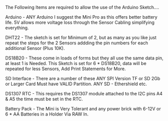 The Following Items are required to allow the use of the Arduino Sketch....

Arduino      - ANY Arduino I suggest the Mini Pro as this offers better battery life.
               5V allows more voltage loss through the Sensor Cabling simplifying everything.


DHT22        - The sketch is set for Minimum of 2, but as many as you like just repeat the steps
               for the 2 Sensors addding the pin numbers for each additional Sensor (Plus 10K).
        
DS18B20      - These come in loads of forms but they all use the same data pin, at least 1 is Needed.
               This Sketch is set for 6 * DS18B20, data will be repeated for less Sensors, Add Print
               Statements for More.


SD Interface - There are a number of these ANY SPI Version TF or SD 2Gb or Larger
               Card Must have VALID Partition. ANY SD - Ethershield etc.
               

DS1307 RTC  - This requires the DS1307 module attached to the I2C pins A4 & A5
              the time must be set in the RTC.


Battery Pack - The Mini is Very Tolerant and any power brick with 6-12V
               or 6 * AA Batteries in a Holder Via RAW In.
               
               
               


